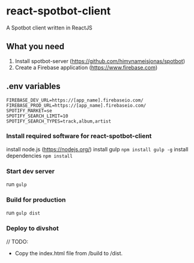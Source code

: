 # react-spotbot-client
A Spotbot client written in ReactJS

## What you need
1. Install spotbot-server (https://github.com/himynameisjonas/spotbot)
2. Create a Firebase application (https://www.firebase.com)

## .env variables
```
FIREBASE_DEV_URL=https://[app_name].firebaseio.com/
FIREBASE_PROD_URL=https://[app_name].firebaseio.com/
SPOTIFY_MARKET=se
SPOTIFY_SEARCH_LIMIT=10
SPOTIFY_SEARCH_TYPES=track,album,artist
```

### Install required software for react-spotbot-client
install node.js (https://nodejs.org/)
install gulp ```npm install gulp -g```
install dependencies ```npm install```

### Start dev server
run ```gulp```

### Build for production
run ```gulp dist```

### Deploy to divshot
// TODO:
* Copy the index.html file from /build to /dist.
